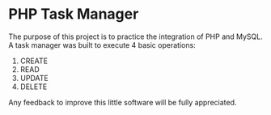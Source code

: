 # PHP Task Manager 

The purpose of this project is to practice the integration of PHP and MySQL. 
A task manager was built to execute 4 basic operations: 
1. CREATE
2. READ
3. UPDATE 
4. DELETE

Any feedback to improve this little software will be fully appreciated. 
